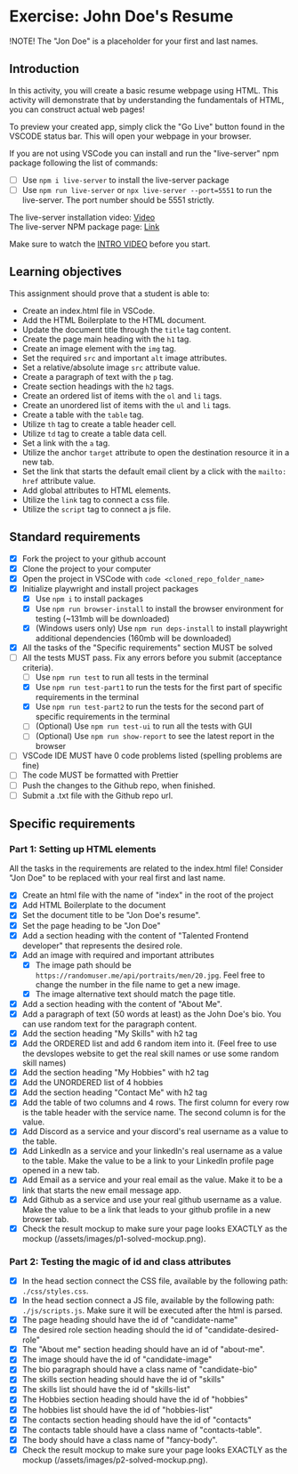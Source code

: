 # Exercise: John Doe's Resume

!NOTE! The "Jon Doe" is a placeholder for your first and last names.

## Introduction

In this activity, you will create a basic resume webpage using HTML. This activity will demonstrate that by understanding the fundamentals of HTML, you can construct actual web pages!

To preview your created app, simply click the "Go Live" button found in the VSCODE status bar. This will open your webpage in your browser.

If you are not using VSCode you can install and run the "live-server" npm package following the list of commands:

- [ ] Use `npm i live-server` to install the live-server package
- [ ] Use `npm run live-server` or `npx live-server --port=5551` to run the live-server. The port number should be 5551 strictly.

The live-server installation video: [Video](https://www.loom.com/share/ca99ebec79d14bfa9fc4dd012661f919?sid=0c702a22-c5bd-4608-93d2-0643aecb4b07)  
The live-server NPM package page: [Link](https://www.npmjs.com/package/live-server)

Make sure to watch the [INTRO VIDEO](https://www.loom.com/share/7dc80d1a15f74d718dba51ed8490cacd?sid=40bfa1ba-526c-49b2-993f-7822deb6f731) before you start.

## Learning objectives

This assignment should prove that a student is able to:

- Create an index.html file in VSCode.
- Add the HTML Boilerplate to the HTML document.
- Update the document title through the `title` tag content.
- Create the page main heading with the `h1` tag.
- Create an image element with the `img` tag.
- Set the required `src` and important `alt` image attributes.
- Set a relative/absolute image `src` attribute value.
- Create a paragraph of text with the `p` tag.
- Create section headings with the `h2` tags.
- Create an ordered list of items with the `ol` and `li` tags.
- Create an unordered list of items with the `ul` and `li` tags.
- Create a table with the `table` tag.
- Utilize `th` tag to create a table header cell.
- Utilize `td` tag to create a table data cell.
- Set a link with the `a` tag.
- Utilize the anchor `target` attribute to open the destination resource it in a new tab.
- Set the link that starts the default email client by a click with the `mailto:` `href` attribute value.
- Add global attributes to HTML elements.
- Utilize the `link` tag to connect a css file.
- Utilize the `script` tag to connect a js file.

## Standard requirements

- [x] Fork the project to your github account
- [x] Clone the project to your computer
- [x] Open the project in VSCode with `code <cloned_repo_folder_name>`
- [x] Initialize playwright and install project packages
  - [x] Use `npm i` to install packages
  - [x] Use `npm run browser-install` to install the browser environment for testing (~131mb will be downloaded)
  - [x] (Windows users only) Use `npm run deps-install` to install playwright additional dependencies (160mb will be downloaded)
- [x] All the tasks of the "Specific requirements" section MUST be solved
- [ ] All the tests MUST pass. Fix any errors before you submit (acceptance criteria).
  - [ ] Use `npm run test` to run all tests in the terminal
  - [x] Use `npm run test-part1` to run the tests for the first part of specific requirements in the terminal
  - [x] Use `npm run test-part2` to run the tests for the second part of specific requirements in the terminal
  - [ ] (Optional) Use `npm run test-ui` to run all the tests with GUI
  - [ ] (Optional) Use `npm run show-report` to see the latest report in the browser
- [ ] VSCode IDE MUST have 0 code problems listed (spelling problems are fine)
- [ ] The code MUST be formatted with Prettier
- [ ] Push the changes to the Github repo, when finished.
- [ ] Submit a .txt file with the Github repo url.

## Specific requirements

### Part 1: Setting up HTML elements

All the tasks in the requirements are related to the index.html file! Consider "Jon Doe" to be replaced with your real first and last name.

- [x] Create an html file with the name of "index" in the root of the project
- [x] Add HTML Boilerplate to the document
- [x] Set the document title to be "Jon Doe's resume".
- [x] Set the page heading to be "Jon Doe"
- [x] Add a section heading with the content of "Talented Frontend developer" that represents the desired role.
- [x] Add an image with required and important attributes
  - [x] The image path should be `https://randomuser.me/api/portraits/men/20.jpg`. Feel free to change the number in the file name to get a new image.
  - [x] The image alternative text should match the page title.
- [x] Add a section heading with the content of "About Me".
- [x] Add a paragraph of text (50 words at least) as the John Doe's bio. You can use random text for the paragraph content.
- [x] Add the section heading "My Skills" with h2 tag
- [x] Add the ORDERED list and add 6 random item into it. (Feel free to use the devslopes website to get the real skill names or use some random skill names)
- [x] Add the section heading "My Hobbies" with h2 tag
- [x] Add the UNORDERED list of 4 hobbies
- [x] Add the section heading "Contact Me" with h2 tag
- [x] Add the table of two columns and 4 rows. The first column for every row is the table header with the service name. The second column is for the value.
- [x] Add Discord as a service and your discord's real username as a value to the table.
- [x] Add LinkedIn as a service and your linkedIn's real username as a value to the table. Make the value to be a link to your LinkedIn profile page opened in a new tab.
- [x] Add Email as a service and your real email as the value. Make it to be a link that starts the new email message app.
- [x] Add Github as a service and use your real github username as a value. Make the value to be a link that leads to your github profile in a new browser tab.
- [x] Check the result mockup to make sure your page looks EXACTLY as the mockup (/assets/images/p1-solved-mockup.png).

### Part 2: Testing the magic of id and class attributes

- [x] In the head section connect the CSS file, available by the following path: `./css/styles.css`.
- [x] In the head section connect a JS file, available by the following path: `./js/scripts.js`. Make sure it will be executed after the html is parsed.
- [x] The page heading should have the id of "candidate-name"
- [x] The desired role section heading should the id of "candidate-desired-role"
- [x] The "About me" section heading should have an id of "about-me".
- [x] The image should have the id of "candidate-image"
- [x] The bio paragraph should have a class name of "candidate-bio"
- [x] The skills section heading should have the id of "skills"
- [x] The skills list should have the id of "skills-list"
- [x] The Hobbies section heading should have the id of "hobbies"
- [x] The hobbies list should have the id of "hobbies-list"
- [x] The contacts section heading should have the id of "contacts"
- [x] The contacts table should have a class name of "contacts-table".
- [x] The body should have a class name of "fancy-body".
- [x] Check the result mockup to make sure your page looks EXACTLY as the mockup (/assets/images/p2-solved-mockup.png).
